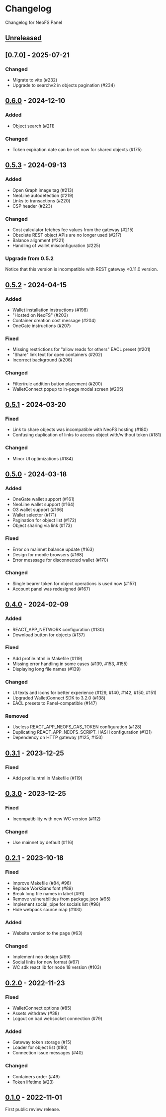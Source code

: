 # Changelog

Changelog for NeoFS Panel

## [Unreleased]

## [0.7.0] - 2025-07-21

### Changed
- Migrate to vite (#232)
- Upgrade to searchv2 in objects pagination (#234)

## [0.6.0] - 2024-12-10

### Added
- Object search (#211)

### Changed
- Token expiration date can be set now for shared objects (#175)

## [0.5.3] - 2024-09-13

### Added
- Open Graph image tag (#213)
- NeoLine autodetection (#219)
- Links to transactions (#220)
- CSP header (#223)

### Changed
- Cost calculator fetches fee values from the gateway (#215)
- Obsolete REST object APIs are no longer used (#217)
- Balance alignment (#221)
- Handling of wallet misconfiguration (#225)

### Upgrade from 0.5.2

Notice that this version is incompatible with REST gateway <0.11.0 version.

## [0.5.2] - 2024-04-15

### Added
- Wallet installation instructions (#198)
- "Hosted on NeoFS" (#203)
- Container creation cost message (#204)
- OneGate instructions (#207)

### Fixed
- Missing restrictions for "allow reads for others" EACL preset (#201)
- "Share" link text for open containers (#202)
- Incorrect background (#206)

### Changed
- Filter/rule addition button placement (#200)
- WalletConnect popup to in-page modal screen (#205)

## [0.5.1] - 2024-03-20

### Fixed
- Link to share objects was incompatible with NeoFS hosting (#180)
- Confusing duplication of links to access object with/without token (#181)

### Changed
- Minor UI optimizations (#184)

## [0.5.0] - 2024-03-18

### Added
- OneGate wallet support (#161)
- NeoLine wallet support (#164)
- O3 wallet support (#166)
- Wallet selector (#171)
- Pagination for object list (#172)
- Object sharing via link (#173)

### Fixed
- Error on mainnet balance update (#163)
- Design for mobile browsers (#168)
- Error messsage for disconnected wallet (#170)

### Changed
- Single bearer token for object operations is used now (#157)
- Account panel was redesigned (#167)

## [0.4.0] - 2024-02-09

### Added
- REACT_APP_NETWORK configuration (#130)
- Download button for objects (#137)

### Fixed
- Add profile.html in Makefile (#119)
- Missing error handling in some cases (#139, #153, #155)
- Displaying long file names (#139)

### Changed
- UI texts and icons for better experience (#129, #140, #142, #150, #151)
- Upgraded WalletConnect SDK to 3.2.0 (#138)
- EACL presets to Panel-compatible (#147)

### Removed
- Useless REACT_APP_NEOFS_GAS_TOKEN configuration (#128)
- Duplicating REACT_APP_NEOFS_SCRIPT_HASH configuration (#131)
- Dependency on HTTP gateway (#125, #150)

## [0.3.1] - 2023-12-25

### Fixed
- Add profile.html in Makefile (#119)

## [0.3.0] - 2023-12-25

### Fixed
- Incompatibility with new WC version (#112)

### Changed
- Use mainnet by default (#116)

## [0.2.1] - 2023-10-18

### Fixed
- Improve Makefile (#84, #96)
- Replace WorkSans font (#89)
- Break long file names in label (#91)
- Remove vulnerabilities from package.json (#95)
- Implement social_pipe for socials list (#98)
- Hide webpack source map (#100)

### Added
- Website version to the page (#63)

### Changed
- Implement neo design (#89)
- Social links for new format (#97)
- WC sdk react lib for node 18 version (#103)

## [0.2.0] - 2022-11-23

### Fixed
- WalletConnect options (#85)
- Assets withdraw (#38)
- Logout on bad websocket connection (#79)

### Added
- Gateway token storage (#15)
- Loader for object list (#80)
- Connection issue messages (#40)

### Changed
- Containers order (#49)
- Token lifetime (#23)

## [0.1.0] - 2022-11-01

First public review release.


[0.1.0]: https://github.com/nspcc-dev/panel-fs-neo-org/tree/v0.1.0
[0.2.0]: https://github.com/nspcc-dev/panel-fs-neo-org/tree/v0.2.0
[0.2.1]: https://github.com/nspcc-dev/panel-fs-neo-org/tree/v0.2.1
[0.3.0]: https://github.com/nspcc-dev/panel-fs-neo-org/tree/v0.3.0
[0.3.1]: https://github.com/nspcc-dev/panel-fs-neo-org/tree/v0.3.1
[0.4.0]: https://github.com/nspcc-dev/panel-fs-neo-org/tree/v0.4.0
[0.5.0]: https://github.com/nspcc-dev/panel-fs-neo-org/tree/v0.5.0
[0.5.1]: https://github.com/nspcc-dev/panel-fs-neo-org/tree/v0.5.1
[0.5.2]: https://github.com/nspcc-dev/panel-fs-neo-org/tree/v0.5.2
[0.5.3]: https://github.com/nspcc-dev/panel-fs-neo-org/tree/v0.5.3
[0.6.0]: https://github.com/nspcc-dev/panel-fs-neo-org/tree/v0.6.0
[0.6.0]: https://github.com/nspcc-dev/panel-fs-neo-org/tree/v0.7.0
[Unreleased]: https://github.com/nspcc-dev/panel-fs-neo-org/compare/v0.7.0...master
